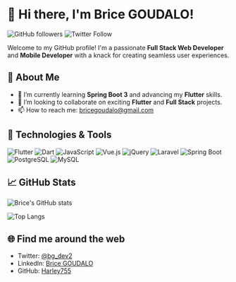 # 👋 Hi there, I'm Brice GOUDALO!

![GitHub followers](https://img.shields.io/github/followers/Harley755?label=Follow&style=social) ![Twitter Follow](https://img.shields.io/twitter/follow/bg_dev2?style=social)

Welcome to my GitHub profile! I'm a passionate **Full Stack Web Developer** and **Mobile Developer** with a knack for creating seamless user experiences. 

## 🚀 About Me

- 🌱 I’m currently learning **Spring Boot 3** and advancing my **Flutter** skills.
- 👯 I’m looking to collaborate on exciting **Flutter** and **Full Stack** projects.
- 📫 How to reach me: bricegoudalo@gmail.com

## 🔧 Technologies & Tools

![Flutter](https://img.shields.io/badge/Flutter-02569B?style=for-the-badge&logo=flutter&logoColor=white)
![Dart](https://img.shields.io/badge/Dart-0175C2?style=for-the-badge&logo=dart&logoColor=white)
![JavaScript](https://img.shields.io/badge/JavaScript-F7DF1E?style=for-the-badge&logo=javascript&logoColor=black)
![Vue.js](https://img.shields.io/badge/Vue.js-4FC08D?style=for-the-badge&logo=vue.js&logoColor=white)
![jQuery](https://img.shields.io/badge/jQuery-0769AD?style=for-the-badge&logo=jquery&logoColor=white)
![Laravel](https://img.shields.io/badge/Laravel-FF2D20?style=for-the-badge&logo=laravel&logoColor=white)
![Spring Boot](https://img.shields.io/badge/Spring_Boot-6DB33F?style=for-the-badge&logo=spring-boot&logoColor=white)
![PostgreSQL](https://img.shields.io/badge/PostgreSQL-316192?style=for-the-badge&logo=postgresql&logoColor=white)
![MySQL](https://img.shields.io/badge/MySQL-4479A1?style=for-the-badge&logo=mysql&logoColor=white)

## 📈 GitHub Stats

![Brice's GitHub stats](https://github-readme-stats.vercel.app/api?username=Harley755&show_icons=true&theme=radical)

![Top Langs](https://github-readme-stats.vercel.app/api/top-langs/?username=Harley755&layout=compact&theme=radical)

## 🌐 Find me around the web

- Twitter: [@bg_dev2](https://twitter.com/bg_dev2)
- LinkedIn: [Brice GOUDALO](https://www.linkedin.com/in/bricegoudalo)
- GitHub: [Harley755](https://github.com/Harley755)
